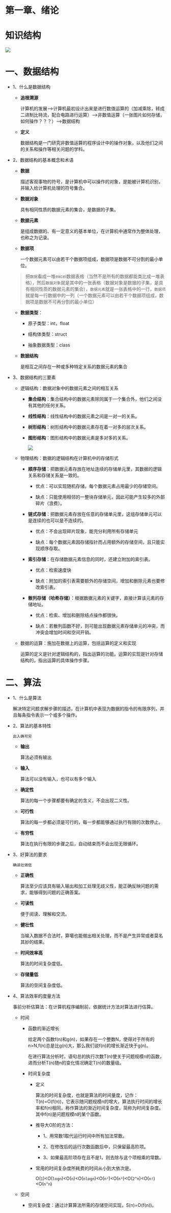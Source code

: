 # 第一章、绪论

# 知识结构

![](./assets/01.png)

# 一、数据结构

*   1、什么是数据结构

    *   **追根溯源**

        计算机的发展——>计算机最初设计出来是进行数值运算的（加减乘除，转成二进制比特流，配合电路进行运算）——>非数值运算（一张图片如何存储，如何操作？？？）——>数据结构

    *   **定义**

        数据结构是一门研究非数值运算的程序设计中的操作对象，以及他们之间的关系和操作等相关问题的学科。

*   2、数据结构的基本概念和术语

    *   **数据**

        描述客观事物的符号，是计算机中可以操作的对象，是能被计算机识别，并输入给计算机处理的符号集合。

    *   **数据对象**

        具有相同性质的数据元素的集合，是数据的子集。

    *   **数据元素**

        是组成数据的、有一定意义的基本单位，在计算机中通常作为整体处理，也称之为记录。

    *   **数据项**

        一个数据元素可以由若干个数据项组成，数据项是数据不可分割的最小单位。

    > 把`数据`看成一堆excel数据表格（当然不是所有的数据都能类比成一堆表格），然后`数据对象`就是其中的一张表格（数据对象是数据的子集，是具有相同性质的数据元素的集合），`数据元素`就是一张表格中的一行，`数据项`就是每一行数据中的一列（一个数据元素可以由若干个数据项组成，数据项是数据不可再分割的最小单位）

    *   **数据类型**：

        *   原子类型：int，float

        *   结构体类型：struct

        *   抽象数据类型：class

    *   **数据结构**

        是相互之间存在一种或多种特定关系的数据元素的集合

*   3、数据结构的三要素

    *   逻辑结构：数据对象中的数据元素之间的相互关系

        *   **集合结构**：集合结构中的数据元素除同属于一个集合外，他们之间没有其他的任何关系。

        *   **线性结构**：线性结构中的数据元素之间是一对一的关系。

        *   **树形结构**：树形结构中的数据元素存在着一对多的层次关系。

        *   **图形结构**：图形结构中的数据元素是多对多的关系。

            ![](./assets/02.png)

    *   物理结构：数据的逻辑结构在计算机中的存储形式

        *   **顺序存储**：把数据元素存放在地址连续的存储单元里，其数据的逻辑关系和存储关系是一致的。

            *   优点：可以实现随机存储，每个数据元素占用最少的存储空间。

            *   缺点：只能使用相邻的一整块存储单元，因此可能产生较多的外部碎片（浪费）。

        *   **链式存储**：把数据元素存放在任意的存储单元里，这组存储单元可以是连续的也可以是不连续的。

            *   优点：不会出现碎片现象，能充分利用所有存储单元

            *   缺点：每个数据元素因存储指针而占用额外的存储空间，且只能实现顺序存取。

        *   **索引存储**：在存储数据元素信息的同时，还建立附加的索引表。

            *   优点：检索速度快

            *   缺点：附加的索引表需要额外的存储空间，增加和删除元素也要修改索引表。

        *   **散列存储（哈希存储）**：根据数据元素的关键字，直接计算该元素的存储地址。

            *   优点：检索、增加和删除结点操作都很快。

            *   缺点：若散列函数不好，则可能出现数据元素存储单元的冲突，而冲突会增加时间和空间开销。

    *   数据的运算：施加在数据上的运算，包括运算的定义和实现

        运算的定义是针对逻辑结构的，指出运算的功能。运算的实现是针对存储结构的，指出运算的具体操作步骤。

# 二、算法

*   1、什么是算法

    解决特定问题求解步骤的描述，在计算机中表现为数据的指令的有限序列，并且每条指令表示一个或多个操作。

*   2、算法的基本特性

    `出入确可穷`

    *   **输出**

        算法必须有输出

    *   **输入**

        算法可以没有输入，也可以有多个输入

    *   **确定性**

        算法的每一个步骤都要有确定的含义，不会出现二义性。

    *   **可行性**

        算法的每一步都必须是可行的，每一步都能够通过执行有限的次数停止。

    *   **有穷性**

        算法在执行有限的步骤之后，自动结束而不会出现无限循环。

*   3、好算法的要求

    `确读壮效低`

    *   **正确性**

        算法至少应该具有输入输出和加工处理无歧义性，能正确反映问题的需求，能够得到问题的正确答案。

    *   **可读性**

        便于阅读、理解和交流。

    *   **健壮性**

        当输入数据不合法时，算噶也能做出相关处理，而不是产生异常或者莫名其妙的结果。

    *   **时间效率高**

        算法的时间复杂度低。

    *   **存储量低**

        算法的空间复杂度低。

*   4、算法效率的度量方法

    事前分析估算法：在计算机程序编制前，依据统计方法对算法进行估算。

    *   时间

        *   函数的渐近增长

            给定两个函数f(n)和g(n)，如果存在一个整数N，使得对于所有的n>N,f(n)总是比g(n)大，那么我们说f(n)的增长渐近快于g(n)。

            在进行算法分析时，语句总的执行次数T(n)使关于问题规模n的函数，进而分析T(n)随n的变化情况确定T(n)的数量级。

        *   时间复杂度

            *   定义

                算法的时间复杂度，也就是算法的时间量度，记作：T(n)=O(f(n))，它表示随问题规模n的增大，算法执行时间的增长率和f(n)相同，称作算法的渐近时间复杂度，简称为时间复杂度。其中f(n)是问题规模n的某个函数。

            *   推导大O阶的方法：

                *   1、用常数1取代运行时间中所有加法常数。

                *   2、在修改后的运行次数函数后中，只保留最高阶项。

                *   3、如果最高阶项存在且不是1，则去除与这个项相乘的常数。

            *   常用的时间复杂度所耗费的时间从小到大依次是。

                O(`1`)\<O(`logn`)\<O(`n`)\<O(`nlogn`)\<O(`n²`)\<O(`n³`)\<O(`2^n`)\<O(`n!`)\<O(`n^n`)

    *   空间

        *   空间复杂度：通过计算算法所需的存储空间实现，S(n)=O(f(n))。
